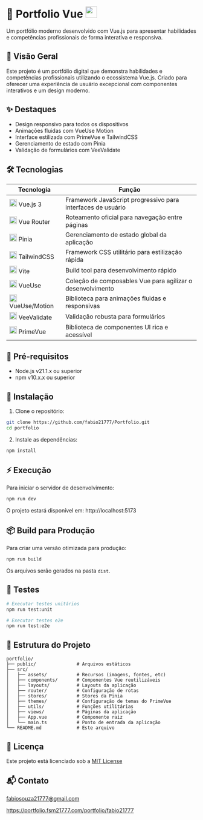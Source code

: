 # 🚀 Portfolio Vue <img src="https://cdn.jsdelivr.net/gh/devicons/devicon/icons/vuejs/vuejs-original.svg" width="30" height="30" />

Um portfólio moderno desenvolvido com Vue.js para apresentar habilidades e competências profissionais de forma interativa e responsiva.

## 🌟 Visão Geral

Este projeto é um portfólio digital que demonstra habilidades e competências profissionais utilizando o ecossistema Vue.js. Criado para oferecer uma experiência de usuário excepcional com componentes interativos e um design moderno.

## ✨ Destaques

- Design responsivo para todos os dispositivos
- Animações fluidas com VueUse Motion
- Interface estilizada com PrimeVue e TailwindCSS
- Gerenciamento de estado com Pinia
- Validação de formulários com VeeValidate

## 🛠️ Tecnologias

| Tecnologia | Função |
|------------|--------|
| <img src="https://cdn.jsdelivr.net/gh/devicons/devicon/icons/vuejs/vuejs-original.svg" width="20" height="20" /> Vue.js 3 | Framework JavaScript progressivo para interfaces de usuário |
| <img src="https://cdn.jsdelivr.net/gh/devicons/devicon/icons/vuejs/vuejs-original.svg" width="20" height="20" /> Vue Router | Roteamento oficial para navegação entre páginas |
| <img src="https://pinia.vuejs.org/logo.svg" width="20" height="20" /> Pinia | Gerenciamento de estado global da aplicação |
| <img src="https://tailwindcss.com/favicons/favicon.ico" width="20" height="20" /> TailwindCSS | Framework CSS utilitário para estilização rápida |
| <img src="https://vitejs.dev/logo.svg" width="20" height="20" /> Vite | Build tool para desenvolvimento rápido |
| <img src="https://cdn.jsdelivr.net/gh/devicons/devicon/icons/vuejs/vuejs-original.svg" width="20" height="20" /> VueUse | Coleção de composables Vue para agilizar o desenvolvimento |
| <img src="https://cdn.jsdelivr.net/gh/devicons/devicon/icons/vuejs/vuejs-original.svg" width="20" height="20" /> VueUse/Motion | Biblioteca para animações fluidas e responsivas |
| <img src="https://vee-validate.logaretm.com/v4/logo.png" width="20" height="20" /> VeeValidate | Validação robusta para formulários |
| <img src="https://primevue.org/favicon.ico" width="20" height="20" /> PrimeVue | Biblioteca de componentes UI rica e acessível |

## 🔧 Pré-requisitos

- Node.js v21.1.x ou superior
- npm v10.x.x ou superior

## 🚀 Instalação

1. Clone o repositório:
```bash
git clone https://github.com/fabio21777/Portfolio.git
cd portfolio
```

2. Instale as dependências:
```bash
npm install
```

## ⚡ Execução

Para iniciar o servidor de desenvolvimento:
```bash
npm run dev
```

O projeto estará disponível em: http://localhost:5173

## 📦 Build para Produção

Para criar uma versão otimizada para produção:
```bash
npm run build
```

Os arquivos serão gerados na pasta `dist`.

## 🧪 Testes

```bash
# Executar testes unitários
npm run test:unit

# Executar testes e2e
npm run test:e2e
```

## 📝 Estrutura do Projeto

```
portfolio/
├── public/               # Arquivos estáticos
├── src/
│   ├── assets/           # Recursos (imagens, fontes, etc)
│   ├── components/       # Componentes Vue reutilizáveis
│   ├── layouts/          # Layouts da aplicação
│   ├── router/           # Configuração de rotas
│   ├── stores/           # Stores da Pinia
│   ├── themes/           # Configuração de temas do PrimeVue
│   ├── utils/            # Funções utilitárias
│   ├── views/            # Páginas da aplicação
│   ├── App.vue           # Componente raiz
│   └── main.ts           # Ponto de entrada da aplicação
└── README.md             # Este arquivo
```

## 📄 Licença

Este projeto está licenciado sob a [MIT License](LICENSE)

## 📬 Contato

[fabiosouza21777@gmail.com](mailto:fabiosouza21777@gmail.com)

https://portfolio.fsm21777.com/portfolio/fabio21777
